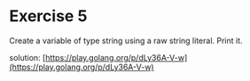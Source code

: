 # Exercise 5

Create a variable of type string using a raw string literal. Print it.

solution: [https://play.golang.org/p/dLy36A-V-w](https://play.golang.org/p/dLy36A-V-w)

